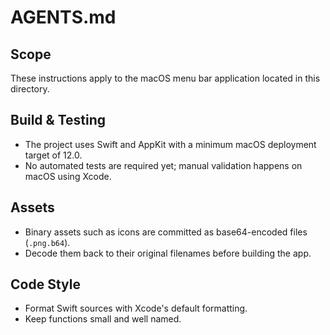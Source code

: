 # AGENTS.md

## Scope
These instructions apply to the macOS menu bar application located in this directory.

## Build & Testing
- The project uses Swift and AppKit with a minimum macOS deployment target of 12.0.
- No automated tests are required yet; manual validation happens on macOS using Xcode.

## Assets
- Binary assets such as icons are committed as base64-encoded files (`.png.b64`).
- Decode them back to their original filenames before building the app.

## Code Style
- Format Swift sources with Xcode's default formatting.
- Keep functions small and well named.
